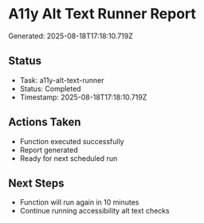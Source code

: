 # A11y Alt Text Runner Report

Generated: 2025-08-18T17:18:10.719Z

## Status
- Task: a11y-alt-text-runner
- Status: Completed
- Timestamp: 2025-08-18T17:18:10.719Z

## Actions Taken
- Function executed successfully
- Report generated
- Ready for next scheduled run

## Next Steps
- Function will run again in 10 minutes
- Continue running accessibility alt text checks
